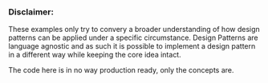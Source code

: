 ### Disclaimer:

These examples only try to convery a broader understanding of how design patterns can be applied under a specific circumstance.
Design Patterns are language agnostic and as such it is possible to implement a design pattern in a different way while keeping the core idea intact.

The code here is in no way production ready, only the concepts are.
